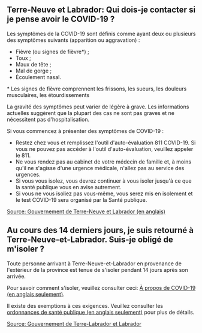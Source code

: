 ## Terre-Neuve et Labrador: Qui dois-je contacter si je pense avoir le COVID-19 ?

Les symptômes de la COVID-19 sont définis comme ayant deux ou plusieurs des symptômes suivants (apparition ou aggravation) :

- Fièvre (ou signes de fièvre\*) ;
- Toux ;
- Maux de tête ;
- Mal de gorge ;
- Écoulement nasal.

\* Les signes de fièvre comprennent les frissons, les sueurs, les douleurs musculaires, les étourdissements

La gravité des symptômes peut varier de légère à grave. Les informations actuelles suggèrent que la plupart des cas ne sont pas graves et ne nécessitent pas d'hospitalisation.

Si vous commencez à présenter des symptômes de COVID-19 :

- Restez chez vous et remplissez l'outil d'auto-évaluation 811 COVID-19. Si vous ne pouvez pas accéder à l'outil d'auto-évaluation, veuillez appeler le 811.
- Ne vous rendez pas au cabinet de votre médecin de famille et, à moins qu'il ne s'agisse d'une urgence médicale, n'allez pas au service des urgences.
- Si vous vous isolez, vous devrez continuer à vous isoler jusqu'à ce que la santé publique vous en avise autrement.
- Si vous ne vous isoliez pas vous-même, vous serez mis en isolement et le test COVID-19 sera organisé par la Santé publique.

[Source: Gouvernement de Terre-Neuve et Labrador (en anglais)](https://www.gov.nl.ca/covid-19/covid-19-symptoms-treatment/)

## Au cours des 14 derniers jours, je suis retourné à Terre-Neuve-et-Labrador. Suis-je obligé de m'isoler ?

Toute personne arrivant à Terre-Neuve-et-Labrador en provenance de l'extérieur de la province est tenue de s'isoler pendant 14 jours après son arrivée.

Pour savoir comment s'isoler, veuillez consulter ceci: [À propos de COVID-19 (en anglais seulement)](https://www.gov.nl.ca/covid-19/covid-19-symptoms-treatment/).

Il existe des exemptions à ces exigences. Veuillez consulter les [ordonnances de santé publique (en anglais seulement)](https://www.gov.nl.ca/covid-19/public-health-orders/) pour plus de détails.

[Source: Gouvernement de Terre-Labrador et Labrador](https://www.gov.nl.ca/covid-19/faqs/)
